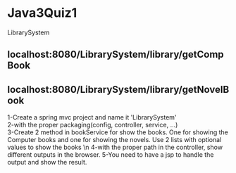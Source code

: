 # Java3Quiz1
LibrarySystem

localhost:8080/LibrarySystem/library/getCompBook
-----------------------------------------
localhost:8080/LibrarySystem/library/getNovelBook
-----------------------------------------
1-Create a spring mvc project and name it 'LibrarySystem' <br>
2-with the proper packaging(config, controller, service, ...) <br>
3-Create 2 method in bookService for show the books. One for showing the Computer books and one for showing the novels. Use 2 lists with optional values to show the books \n
4-with the proper path in the controller, show different outputs in the browser.
5-You need to have a jsp to handle the output and show the result.

